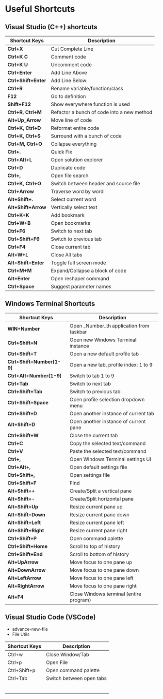# Useful Shortcuts

## Visual Studio (C++) shortcuts

| Shortcut Keys | Description |
|---------------|-------------|
| **Ctrl+X** | Cut Complete Line |
| **Ctrl+K C** | Comment code  |
| **Ctrl+K U** | Uncomment code |
| **Ctrl+Enter** | Add Line Above |
| **Ctrl+Shift+Enter** | Add Line Below |
| **Ctrl+R** | Rename variable/function/class |
| **F12** | Go to definition |
| **Shift+F12** | Show everywhere function is used |
| **Ctrl+R, Ctrl+M** | Refactor a bunch of code into a new method |
| **Alt+Up_Arrow** | Move line of code |
| **Ctrl+K, Ctrl+D** | Reformat entire code  |
| **Ctrl+K, Ctrl+S** | Surround with a bunch of code |
| **Ctrl+M, Ctrl+O** | Collapse everything |
| **Ctrl+.** | Quick Fix |
| **Ctrl+Alt+L** | Open solution explorer |
| **Ctrl+D** | Duplicate code |
| **Ctrl+,** | Open file search |
| **Ctrl+K, Ctrl+O** | Switch between header and source file |
| **Ctrl+Arrow** | Traverse word by word |
| **Alt+Shift+.** | Select current word |
| **Alt+Shift+Arrow** | Vertically select text  |
| **Ctrl+K+K** | Add bookmark  |
| **Ctrl+W+B** | Open bookmarks  |
| **Ctrl+F6**  | Switch to next tab  |
| **Ctrl+Shift+F6**  | Switch to previous tab  |
| **Ctrl+F4** | Close current tab  |
| **Alt+W+L** | Close All tabs  |
| **Alt+Shift+Enter** | Toggle full screen mode  |
| **Ctrl+M+M** | Expand/Collapse a block of code  |
| **Alt+Enter** | Open reshaper command |
| **Ctrl+Space** | Suggest parameter names |


## Windows Terminal Shortcuts

| Shortcut Keys | Description |
|---------------|-------------|
| **WIN+Number** | Open _Number_th application from taskbar |
| **Ctrl+Shift+N**   | Open new Windows Terminal instance  |
| **Ctrl+Shift+T** | Open a new default profile tab  |
| **Ctrl+Shift+Number(1-9)** | Open a new tab, profile index: 1 to 9 |
| **Ctrl+Alt+Number(1-9)** | Switch to tab 1 to 9 |
| **Ctrl+Tab** | Switch to next tab |
| **Ctrl+Shift+Tab** | Switch to previous tab |
| **Ctrl+Shift+Space** | Open profile selection dropdown menu |
| **Ctrl+Shift+D** | Open another instance of current tab |
| **Alt+Shift+D** | Open another instance of current pane |
| **Ctrl+Shift+W** | Close the current tab |
| **Ctrl+C** | Copy the selected text/command |
| **Ctrl+V** | Paste the selected text/command |
| **Ctrl+,** | Open Windows Terminal settings UI |
| **Ctrl+Alt+,** | Open default settings file |
| **Ctrl+Shift+,** | Open settings file |
| **Ctrl+Shift+F** | Find |
| **Alt+Shift++** | Create/Split a vertical pane |
| **Alt+Shift+-** | Create/Split horizontal pane |
| **Alt+Shift+Up** | Resize current pane up |
| **Alt+Shift+Down** | Resize current pane down |
| **Alt+Shift+Left** | Resize current pane left |
| **Alt+Shift+Right** | Resize current pane right |
| **Ctrl+Shift+P** | Open command palette |
| **Ctrl+Shift+Home** | Scroll to top of history |
| **Ctrl+Shift+End** | Scroll to bottom of history |
| **Alt+UpArrow** | Move focus to one pane up |
| **Alt+DownArrow**  | Move focus to one pane down |
| **Alt+LeftArrow**  | Move focus to one pane left |
| **Alt+RightArrow**  | Move focus to one pane right |
| **Alt+F4** | Close Windows terminal (entire program) |


## Visual Studio Code (VSCode)

* advance-new-file
* File Utils

| Shortcut Keys | Description |
|---------------|-------------|
| Ctrl+w | Close Window/Tab |
| Ctrl+p | Open File |
| Ctrl+Shift+p | Open command palette |
| Ctrl+Tab | Switch between open tabs |
|  |  |
|  |  |
|  |  |
|  |  |
|  |  |
|  |  |
